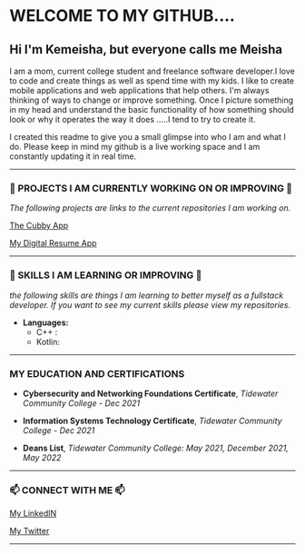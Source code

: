 # **WELCOME TO MY GITHUB....**
## **Hi I'm Kemeisha, but everyone calls me Meisha**

I am a mom, current college student and freelance software developer.I love to code and create things as well as spend time with my kids. I like to create mobile applications and web applications that help others. I'm always thinking of ways to change or improve something. Once I picture something in my head and understand the basic functionality of how something should look or why it operates the way it does .....I tend to try to create it. 

I created this readme to give you a small glimpse into who I am and what I do. Please keep in mind my github is a live working space and I am constantly updating it in real time. 

______________________________________________________
### **🔭  PROJECTS I AM CURRENTLY WORKING ON OR IMPROVING 🔭**
*The following projects are links to the current repositories I am working on.*

[The Cubby App](https://github.com/BiOSHive/TheCubbyApp)

[My Digital Resume App](https://github.com/BiOSHive/myDigitalResumeApp)

<!-- - TheBiosHiveApp -->
____________________________________________________

### **🌱 SKILLS I AM LEARNING OR IMPROVING 🌱**
*the following skills are things I am learning to better myself as a fullstack developer. If you want to see my current skills please view my repositories.*

- **Languages:**
  - C++ : 
  - Kotlin:
______________________________________________________

<!-- ### **👯 PROJECTS IM LOOKING TO COLLABORATE ON 👯**

_______________________________________________________ -->

<!-- ## **🤔 THINGS IM LOOKIMG FOR HELP WITH 🤔** 

_________________________________________________________ -->
### **MY EDUCATION AND CERTIFICATIONS**

  - **Cybersecurity and Networking Foundations Certificate**, 
*Tidewater Community College - Dec 2021*

  - **Information Systems Technology Certificate**, 
*Tidewater Community College - Dec 2021*

  - **Deans List**, *Tidewater Community College: May 2021, December 2021, May 2022*

________________________________________________________

### **📫 CONNECT WITH ME 📫**

[My LinkedIN](https://www.linkedin.com/in/kemeishajones)

[My Twitter](https://twitter.com/MsTechandBeauty)

 <!-- - Instagram: https://www.instagram.com/thebioshive/ -->
__________________________________________________________









